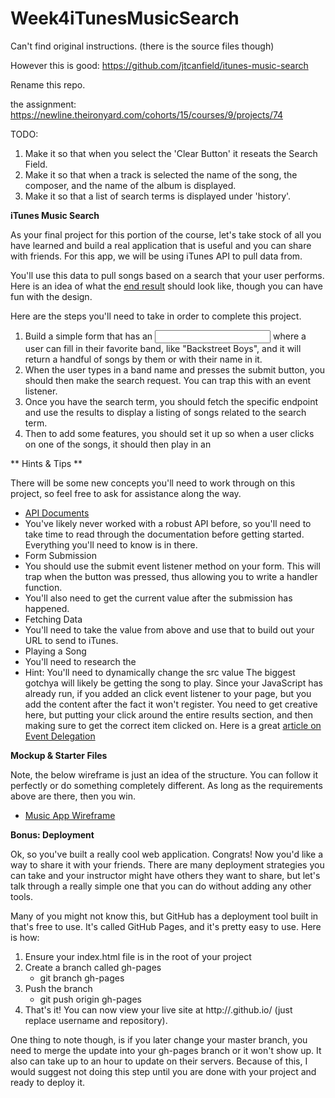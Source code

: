 # Week4iTunesMusicSearch

Can't find original instructions. (there is the source files though)

However this is good: https://github.com/jtcanfield/itunes-music-search

Rename this repo.

the assignment: https://newline.theironyard.com/cohorts/15/courses/9/projects/74

TODO:
1. Make it so that when you select the 'Clear Button' it reseats the Search Field.
2. Make it so that when a track is selected the name of the song, the composer, and the name of the album is displayed.
3. Make it so that a list of search terms is displayed under 'history'.

**iTunes Music Search**

As your final project for this portion of the course, let's take stock of all you have learned and build a real application that is useful and you can share with friends. For this app, we will be using iTunes API to pull data from.

You'll use this data to pull songs based on a search that your user performs. Here is an idea of what the [end result](https://tiy-learn-content.s3.amazonaws.com/c888498b-musicapp.jpg) should look like, though you can have fun with the design.

Here are the steps you'll need to take in order to complete this project.

1. Build a simple form that has an <input> where a user can fill in their favorite band, like "Backstreet Boys", and it will return a handful of songs by them or with their name in it.
2. When the user types in a band name and presses the submit button, you should then make the search request. You can trap this with an event listener.
3. Once you have the search term, you should fetch the specific endpoint and use the results to display a listing of songs related to the search term.
4. Then to add some features, you should set it up so when a user clicks on one of the songs, it should then play in an <audio> tag that you've also added to the page (see the mockup).

** Hints & Tips **

There will be some new concepts you'll need to work through on this project, so feel free to ask for assistance along the way.

* [API Documents](https://affiliate.itunes.apple.com/resources/documentation/itunes-store-web-service-search-api/)
 * You've likely never worked with a robust API before, so you'll need to take time to read through the documentation before getting started. Everything you'll need to know is in there.
* Form Submission
 * You should use the submit event listener method on your form. This will trap when the button was pressed, thus allowing you to write a handler function.
 * You'll also need to get the current value after the submission has happened.
* Fetching Data
 * You'll need to take the value from above and use that to build out your URL to send to iTunes.
* Playing a Song
 * You'll need to research the <audio> tag for this part - [docs here](https://developer.mozilla.org/en-US/docs/Web/HTML/Element/audio)
 * Hint: You'll need to dynamically change the src value
The biggest gotchya will likely be getting the song to play. Since your JavaScript has already run, if you added an click event listener to your page, but you add the content after the fact it won't register. You need to get creative here, but putting your click around the entire results section, and then making sure to get the correct item clicked on. Here is a great [article on Event Delegation](https://davidwalsh.name/event-delegate)

**Mockup & Starter Files**

Note, the below wireframe is just an idea of the structure. You can follow it perfectly or do something completely different. As long as the requirements above are there, then you win.

* [Music App Wireframe](https://tiy-learn-content.s3.amazonaws.com/c888498b-musicapp.jpg)

**Bonus: Deployment**

Ok, so you've built a really cool web application. Congrats! Now you'd like a way to share it with your friends. There are many deployment strategies you can take and your instructor might have others they want to share, but let's talk through a really simple one that you can do without adding any other tools.

Many of you might not know this, but GitHub has a deployment tool built in that's free to use. It's called GitHub Pages, and it's pretty easy to use. Here is how:

1. Ensure your index.html file is in the root of your project
2. Create a branch called gh-pages
   * git branch gh-pages
3. Push the branch
   * git push origin gh-pages
4. That's it!
You can now view your live site at http://<username>.github.io/<repository> (just replace username and repository).

One thing to note though, is if you later change your master branch, you need to merge the update into your gh-pages branch or it won't show up. It also can take up to an hour to update on their servers. Because of this, I would suggest not doing this step until you are done with your project and ready to deploy it.
